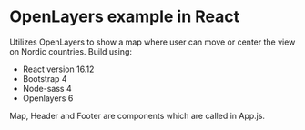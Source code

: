 # OpenLayers example in React

Utilizes OpenLayers to show a map where user can move or center the view on Nordic countries.
Build using:
* React version 16.12
* Bootstrap 4
* Node-sass 4
* Openlayers 6

Map, Header and Footer are components which are called in App.js. 